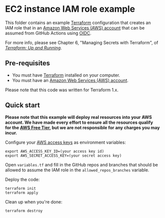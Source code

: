 # EC2 instance IAM role example

This folder contains an example [Terraform](https://www.terraform.io/) configuration that creates an IAM role that
in an [Amazon Web Services (AWS) account](http://aws.amazon.com/) that can be assumed from GitHub Actions using 
[OIDC](https://docs.github.com/en/actions/deployment/security-hardening-your-deployments/configuring-openid-connect-in-amazon-web-services).

For more info, please see Chapter 6, "Managing Secrets with Terraform", of
*[Terraform: Up and Running](http://www.terraformupandrunning.com)*.

## Pre-requisites

* You must have [Terraform](https://www.terraform.io/) installed on your computer.
* You must have an [Amazon Web Services (AWS) account](http://aws.amazon.com/).

Please note that this code was written for Terraform 1.x.

## Quick start

**Please note that this example will deploy real resources into your AWS account. We have made every effort to ensure
all the resources qualify for the [AWS Free Tier](https://aws.amazon.com/free/), but we are not responsible for any
charges you may incur.**

Configure your [AWS access
keys](http://docs.aws.amazon.com/general/latest/gr/aws-sec-cred-types.html#access-keys-and-secret-access-keys) as
environment variables:

```
export AWS_ACCESS_KEY_ID=(your access key id)
export AWS_SECRET_ACCESS_KEY=(your secret access key)
```

Open `variables.tf` and fill in the GitHub repos and branches that should be allowed to assume the IAM role in the
`allowed_repos_branches` variable.

Deploy the code:

```
terraform init
terraform apply
```

Clean up when you're done:

```
terraform destroy
```